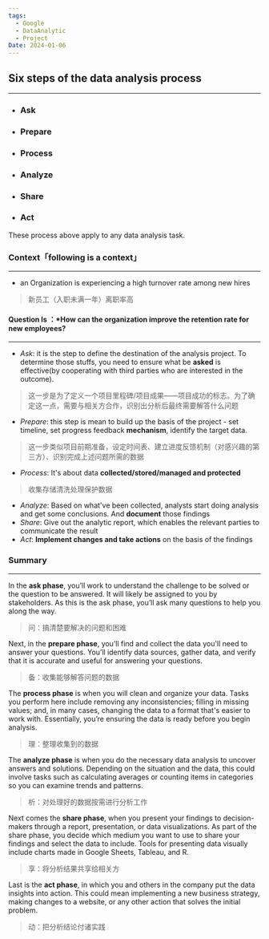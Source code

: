 ```yaml
---
tags:
  - Google
  - DataAnalytic
  - Project
Date: 2024-01-06
---
```


## Six steps of the data analysis process
---
- ### Ask
- ### Prepare
- ### Process
- ### Analyze
- ### Share
- ### Act
These process above apply to any data analysis task.
### Context「following is a context」
---
- an Organization is experiencing a high turnover rate among new hires
> 新员工（入职未满一年）离职率高
####  Question Is ：***How can the organization improve the retention rate for new employees?**
---
- *Ask*: it is the step to define the destination of the analysis project. To determine those stuffs, you need to ensure what be **asked** is effective(by cooperating with third parties who are interested in the outcome).
> 这一步是为了定义一个项目里程碑/项目成果——项目成功的标志。为了确定这一点，需要与相关方合作，识别出分析后最终需要解答什么问题
- *Prepare*: this step is mean to build up the basis of the project - set timeline, set progress feedback **mechanism**, identify the target data.
> 这一步类似项目前期准备，设定时间表、建立进度反馈机制（对感兴趣的第三方）、识别完成上述问题所需的数据
- *Process*: It's about data **collected/stored/managed and protected**
> 收集存储清洗处理保护数据
- *Analyze*: Based on what've been collected, analysts start doing analysis and get some conclusions. And **document** those findings
- *Share*: Give out the analytic report, which enables the relevant parties to communicate the result
- *Act*: **Implement changes and take actions** on the basis of the findings
### Summary
---
In the **ask phase**, you’ll work to understand the challenge to be solved or the question to be answered. It will likely be assigned to you by stakeholders. As this is the ask phase, you’ll ask many questions to help you along the way.
>问：搞清楚要解决的问题和困难

Next, in the **prepare phase**, you’ll find and collect the data you'll need to answer your questions. You’ll identify data sources, gather data, and verify that it is accurate and useful for answering your questions.
>备：收集能够解答问题的数据

The **process phase** is when you will clean and organize your data. Tasks you perform here include removing any inconsistencies; filling in missing values; and, in many cases, changing the data to a format that's easier to work with. Essentially, you’re ensuring the data is ready before you begin analysis.
>理：整理收集到的数据

The **analyze phase** is when you do the necessary data analysis to uncover answers and solutions. Depending on the situation and the data, this could involve tasks such as calculating averages or counting items in categories so you can examine trends and patterns.
>析：对处理好的数据按需进行分析工作

Next comes the **share phase**, when you present your findings to decision-makers through a report, presentation, or data visualizations. As part of the share phase, you decide which medium you want to use to share your findings and select the data to include. Tools for presenting data visually include charts made in Google Sheets, Tableau, and R.
>享：将分析结果共享给相关方

Last is the **act phase**, in which you and others in the company put the data insights into action. This could mean implementing a new business strategy, making changes to a website, or any other action that solves the initial problem.
>动：把分析结论付诸实践
